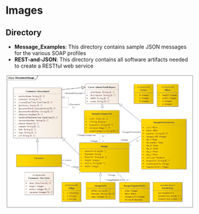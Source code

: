 # Images
## Directory
- **Message_Examples**: This directory contains sample JSON messages for the various SOAP profiles
- **REST-and-JSON**: This directory contains all software artifacts needed to create a RESTful web service

![Coco Extensions](../../../Images/CoCo-CIM-extension.png)